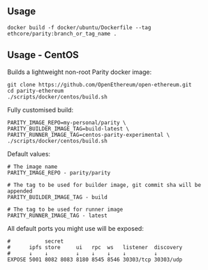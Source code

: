 ## Usage

```docker build -f docker/ubuntu/Dockerfile --tag ethcore/parity:branch_or_tag_name .```

## Usage - CentOS

Builds a lightweight non-root Parity docker image:
```
git clone https://github.com/OpenEthereum/open-ethereum.git
cd parity-ethereum
./scripts/docker/centos/build.sh
```

Fully customised build:
```
PARITY_IMAGE_REPO=my-personal/parity \
PARITY_BUILDER_IMAGE_TAG=build-latest \
PARITY_RUNNER_IMAGE_TAG=centos-parity-experimental \
./scripts/docker/centos/build.sh
```

Default values:
```
# The image name
PARITY_IMAGE_REPO - parity/parity

# The tag to be used for builder image, git commit sha will be appended
PARITY_BUILDER_IMAGE_TAG - build

# The tag to be used for runner image
PARITY_RUNNER_IMAGE_TAG - latest
```

All default ports you might use will be exposed:
```
#           secret
#      ipfs store     ui   rpc  ws   listener  discovery
#      ↓    ↓         ↓    ↓    ↓    ↓         ↓
EXPOSE 5001 8082 8083 8180 8545 8546 30303/tcp 30303/udp
```
